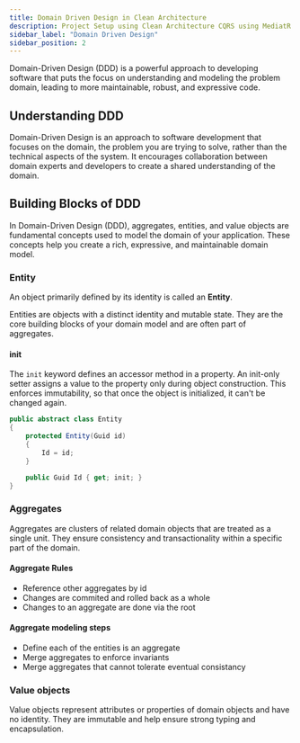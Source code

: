 ```yaml
---
title: Domain Driven Design in Clean Architecture
description: Project Setup using Clean Architecture CQRS using MediatR
sidebar_label: "Domain Driven Design"
sidebar_position: 2
---
```


Domain-Driven Design (DDD) is a powerful approach to developing software that puts the focus on understanding and modeling the problem domain, leading to more maintainable, robust, and expressive code.

## Understanding DDD

Domain-Driven Design is an approach to software development that focuses on the domain, the problem you are trying to solve, rather than the technical aspects of the system. It encourages collaboration between domain experts and developers to create a shared understanding of the domain.

## Building Blocks of DDD

In Domain-Driven Design (DDD), aggregates, entities, and value objects are fundamental concepts used to model the domain of your application. These concepts help you create a rich, expressive, and maintainable domain model.

### Entity

An object primarily defined by its identity is called an **Entity**.

Entities are objects with a distinct identity and mutable state. They are the core building blocks of your domain model and are often part of aggregates.

#### init

The `init` keyword defines an accessor method in a property. An init-only setter assigns a value to the property only during object construction. This enforces immutability, so that once the object is initialized, it can't be changed again.

```csharp
public abstract class Entity
{
    protected Entity(Guid id)
    {
        Id = id;
    }

    public Guid Id { get; init; }
}
```

### Aggregates

Aggregates are clusters of related domain objects that are treated as a single unit. They ensure consistency and transactionality within a specific part of the domain.

#### Aggregate Rules

- Reference other aggregates by id
- Changes are commited and rolled back as a whole
- Changes to an aggregate are done via the root

#### Aggregate modeling steps

- Define each of the entities is an aggregate
- Merge aggregates to enforce invariants
- Merge aggregates that cannot tolerate eventual consistancy

### Value objects

Value objects represent attributes or properties of domain objects and have no identity. They are immutable and help ensure strong typing and encapsulation.
